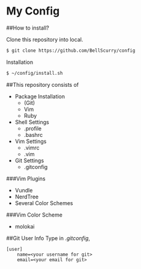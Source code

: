 <!--    GUIDE TO USE GITHUB MARKDOWN
  
Code Block
    '''
    my code 
    '''

Emoji
    http://www.emoji-cheat-sheet.com/
-->

My Config
==============================================
##How to install?

Clone this repository into local.
```sh
$ git clone https://github.com/BellScurry/config
```

Installation
```sh
$ ~/config/install.sh
```

##This repository consists of

* Package Installation
  * (Git)
  * Vim
  * Ruby
* Shell Settings
  * .profile
  * .bashrc
* Vim Settings
  * .vimrc
  * .vim
* Git Settings
  * .gitconfig

###Vim Plugins

* Vundle
* NerdTree
* Several Color Schemes

###Vim Color Scheme

* molokai


##Git User Info
Type in _.gitconfig_,
```.gitconfig
[user]
    name=<your username for git>
    email=<your email for git>
```
